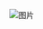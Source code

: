![图片](https://user-images.githubusercontent.com/38878365/186612732-80fc09f1-d80f-4b8d-8ac0-0f6e5f340928.png)

